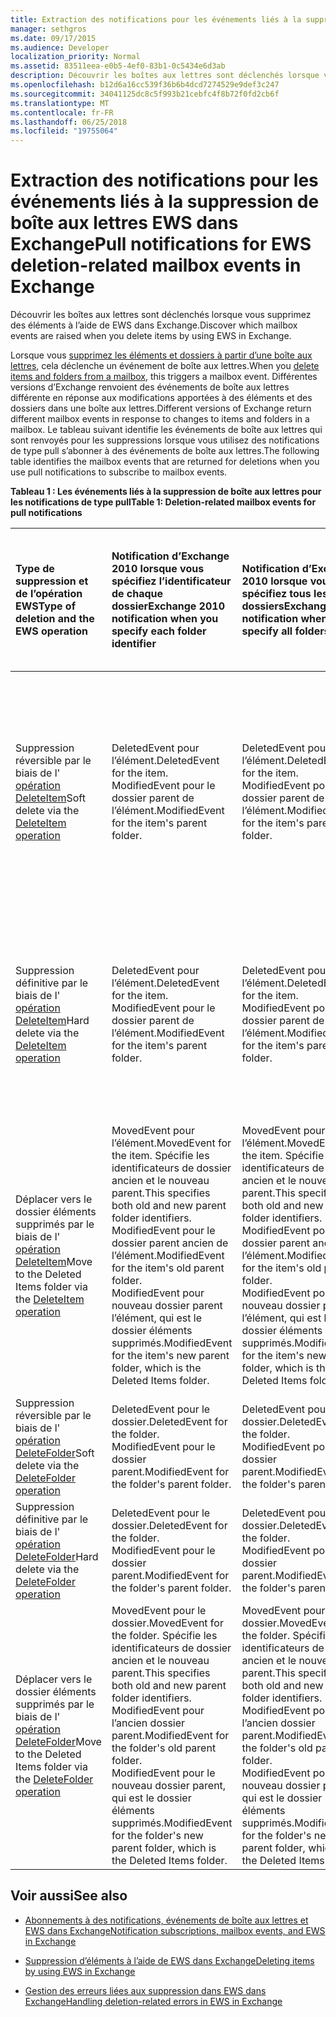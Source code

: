```yaml
---
title: Extraction des notifications pour les événements liés à la suppression de boîte aux lettres EWS dans Exchange
manager: sethgros
ms.date: 09/17/2015
ms.audience: Developer
localization_priority: Normal
ms.assetid: 83511eea-e0b5-4ef0-83b1-0c5434e6d3ab
description: Découvrir les boîtes aux lettres sont déclenchés lorsque vous supprimez des éléments à l’aide de EWS dans Exchange.
ms.openlocfilehash: b12d6a16cc539f36b6b4dcd7274529e9def3c247
ms.sourcegitcommit: 34041125dc8c5f993b21cebfc4f8b72f0fd2cb6f
ms.translationtype: MT
ms.contentlocale: fr-FR
ms.lasthandoff: 06/25/2018
ms.locfileid: "19755064"
---
```

# <a name="pull-notifications-for-ews-deletion-related-mailbox-events-in-exchange"></a><span data-ttu-id="0a173-103">Extraction des notifications pour les événements liés à la suppression de boîte aux lettres EWS dans Exchange</span><span class="sxs-lookup"><span data-stu-id="0a173-103">Pull notifications for EWS deletion-related mailbox events in Exchange</span></span>

<span data-ttu-id="0a173-104">Découvrir les boîtes aux lettres sont déclenchés lorsque vous supprimez des éléments à l’aide de EWS dans Exchange.</span><span class="sxs-lookup"><span data-stu-id="0a173-104">Discover which mailbox events are raised when you delete items by using EWS in Exchange.</span></span>
  
<span data-ttu-id="0a173-105">Lorsque vous [supprimez les éléments et dossiers à partir d’une boîte aux lettres](deleting-items-by-using-ews-in-exchange.md), cela déclenche un événement de boîte aux lettres.</span><span class="sxs-lookup"><span data-stu-id="0a173-105">When you [delete items and folders from a mailbox](deleting-items-by-using-ews-in-exchange.md), this triggers a mailbox event.</span></span> <span data-ttu-id="0a173-106">Différentes versions d’Exchange renvoient des événements de boîte aux lettres différente en réponse aux modifications apportées à des éléments et des dossiers dans une boîte aux lettres.</span><span class="sxs-lookup"><span data-stu-id="0a173-106">Different versions of Exchange return different mailbox events in response to changes to items and folders in a mailbox.</span></span> <span data-ttu-id="0a173-107">Le tableau suivant identifie les événements de boîte aux lettres qui sont renvoyés pour les suppressions lorsque vous utilisez des notifications de type pull s’abonner à des événements de boîte aux lettres.</span><span class="sxs-lookup"><span data-stu-id="0a173-107">The following table identifies the mailbox events that are returned for deletions when you use pull notifications to subscribe to mailbox events.</span></span> 
  
<span data-ttu-id="0a173-108">**Tableau 1 : Les événements liés à la suppression de boîte aux lettres pour les notifications de type pull**</span><span class="sxs-lookup"><span data-stu-id="0a173-108">**Table 1: Deletion-related mailbox events for pull notifications**</span></span>

|<span data-ttu-id="0a173-109">**Type de suppression et de l’opération EWS**</span><span class="sxs-lookup"><span data-stu-id="0a173-109">**Type of deletion and the EWS operation**</span></span>|<span data-ttu-id="0a173-110">**Notification d’Exchange 2010 lorsque vous spécifiez l’identificateur de chaque dossier**</span><span class="sxs-lookup"><span data-stu-id="0a173-110">**Exchange 2010 notification when you specify each folder identifier**</span></span>|<span data-ttu-id="0a173-111">**Notification d’Exchange 2010 lorsque vous spécifiez tous les dossiers**</span><span class="sxs-lookup"><span data-stu-id="0a173-111">**Exchange 2010 notification when you specify all folders**</span></span>|<span data-ttu-id="0a173-112">**Exchange Online et Exchange 2013 notification lorsque vous spécifiez l’identificateur de chaque dossier**</span><span class="sxs-lookup"><span data-stu-id="0a173-112">**Exchange Online and Exchange 2013 notification when you specify each folder identifier**</span></span>|<span data-ttu-id="0a173-113">**Exchange Online et Exchange 2013 lorsque vous spécifiez tous les dossiers**</span><span class="sxs-lookup"><span data-stu-id="0a173-113">**Exchange Online and Exchange 2013 when you specify all folders**</span></span>|
|:-----|:-----|:-----|:-----|:-----|
|<span data-ttu-id="0a173-114">Suppression réversible par le biais de l' [opération DeleteItem](http://msdn.microsoft.com/library/3e26c416-fa12-476e-bfd2-5c1f4bb7b348%28Office.15%29.aspx)</span><span class="sxs-lookup"><span data-stu-id="0a173-114">Soft delete via the [DeleteItem operation](http://msdn.microsoft.com/library/3e26c416-fa12-476e-bfd2-5c1f4bb7b348%28Office.15%29.aspx)</span></span> <br/> |<span data-ttu-id="0a173-115">DeletedEvent pour l’élément.</span><span class="sxs-lookup"><span data-stu-id="0a173-115">DeletedEvent for the item.</span></span>  <br/> <span data-ttu-id="0a173-116">ModifiedEvent pour le dossier parent de l’élément.</span><span class="sxs-lookup"><span data-stu-id="0a173-116">ModifiedEvent for the item's parent folder.</span></span>  <br/> |<span data-ttu-id="0a173-117">DeletedEvent pour l’élément.</span><span class="sxs-lookup"><span data-stu-id="0a173-117">DeletedEvent for the item.</span></span>  <br/> <span data-ttu-id="0a173-118">ModifiedEvent pour le dossier parent de l’élément.</span><span class="sxs-lookup"><span data-stu-id="0a173-118">ModifiedEvent for the item's parent folder.</span></span>  <br/> |<span data-ttu-id="0a173-119">MovedEvent pour l’élément.</span><span class="sxs-lookup"><span data-stu-id="0a173-119">MovedEvent for the item.</span></span> <span data-ttu-id="0a173-120">Spécifie les deux les identificateurs de dossier ancien et le nouveau parent.</span><span class="sxs-lookup"><span data-stu-id="0a173-120">This specifies both the old and new parent folder identifiers.</span></span> <span data-ttu-id="0a173-121">L’élément est déplacé vers le dossier suppressions dans la benne.</span><span class="sxs-lookup"><span data-stu-id="0a173-121">The item is moved to the Deletions folder in the dumpster.</span></span>  <br/> <span data-ttu-id="0a173-122">ModifiedEvent pour le dossier parent de l’élément.</span><span class="sxs-lookup"><span data-stu-id="0a173-122">ModifiedEvent for the item's parent folder.</span></span>  <br/> |<span data-ttu-id="0a173-123">DeletedEvent pour l’élément.</span><span class="sxs-lookup"><span data-stu-id="0a173-123">DeletedEvent for the item.</span></span>  <br/> <span data-ttu-id="0a173-124">DeletedEvent pour l’élément à partir du dossier de recherche par défaut AllItems.</span><span class="sxs-lookup"><span data-stu-id="0a173-124">DeletedEvent for the item from the AllItems default search folder.</span></span>  <br/> <span data-ttu-id="0a173-125">ModifiedEvent pour le dossier parent de l’élément.</span><span class="sxs-lookup"><span data-stu-id="0a173-125">ModifiedEvent for the item's parent folder.</span></span>  <br/> |
|<span data-ttu-id="0a173-126">Suppression définitive par le biais de l' [opération DeleteItem](http://msdn.microsoft.com/library/3e26c416-fa12-476e-bfd2-5c1f4bb7b348%28Office.15%29.aspx)</span><span class="sxs-lookup"><span data-stu-id="0a173-126">Hard delete via the [DeleteItem operation](http://msdn.microsoft.com/library/3e26c416-fa12-476e-bfd2-5c1f4bb7b348%28Office.15%29.aspx)</span></span> <br/> |<span data-ttu-id="0a173-127">DeletedEvent pour l’élément.</span><span class="sxs-lookup"><span data-stu-id="0a173-127">DeletedEvent for the item.</span></span>  <br/> <span data-ttu-id="0a173-128">ModifiedEvent pour le dossier parent de l’élément.</span><span class="sxs-lookup"><span data-stu-id="0a173-128">ModifiedEvent for the item's parent folder.</span></span>  <br/> |<span data-ttu-id="0a173-129">DeletedEvent pour l’élément.</span><span class="sxs-lookup"><span data-stu-id="0a173-129">DeletedEvent for the item.</span></span>  <br/> <span data-ttu-id="0a173-130">ModifiedEvent pour le dossier parent de l’élément.</span><span class="sxs-lookup"><span data-stu-id="0a173-130">ModifiedEvent for the item's parent folder.</span></span>  <br/> |<span data-ttu-id="0a173-131">DeletedEvent pour l’élément.</span><span class="sxs-lookup"><span data-stu-id="0a173-131">DeletedEvent for the item.</span></span>  <br/> <span data-ttu-id="0a173-132">ModifiedEvent pour le dossier parent de l’élément.</span><span class="sxs-lookup"><span data-stu-id="0a173-132">ModifiedEvent for the item's parent folder.</span></span>  <br/> |<span data-ttu-id="0a173-133">DeletedEvent pour l’élément.</span><span class="sxs-lookup"><span data-stu-id="0a173-133">DeletedEvent for the item.</span></span>  <br/> <span data-ttu-id="0a173-134">DeletedEvent pour l’élément à partir du dossier de recherche par défaut AllItems.</span><span class="sxs-lookup"><span data-stu-id="0a173-134">DeletedEvent for the item from the AllItems default search folder.</span></span>  <br/> <span data-ttu-id="0a173-135">ModifiedEvent pour le dossier parent de l’élément.</span><span class="sxs-lookup"><span data-stu-id="0a173-135">ModifiedEvent for the item's parent folder.</span></span>  <br/> |
|<span data-ttu-id="0a173-136">Déplacer vers le dossier éléments supprimés par le biais de l' [opération DeleteItem](http://msdn.microsoft.com/library/3e26c416-fa12-476e-bfd2-5c1f4bb7b348%28Office.15%29.aspx)</span><span class="sxs-lookup"><span data-stu-id="0a173-136">Move to the Deleted Items folder via the [DeleteItem operation](http://msdn.microsoft.com/library/3e26c416-fa12-476e-bfd2-5c1f4bb7b348%28Office.15%29.aspx)</span></span> <br/> |<span data-ttu-id="0a173-137">MovedEvent pour l’élément.</span><span class="sxs-lookup"><span data-stu-id="0a173-137">MovedEvent for the item.</span></span> <span data-ttu-id="0a173-138">Spécifie les identificateurs de dossier ancien et le nouveau parent.</span><span class="sxs-lookup"><span data-stu-id="0a173-138">This specifies both old and new parent folder identifiers.</span></span>  <br/> <span data-ttu-id="0a173-139">ModifiedEvent pour le dossier parent ancien de l’élément.</span><span class="sxs-lookup"><span data-stu-id="0a173-139">ModifiedEvent for the item's old parent folder.</span></span>  <br/> <span data-ttu-id="0a173-140">ModifiedEvent pour nouveau dossier parent l’élément, qui est le dossier éléments supprimés.</span><span class="sxs-lookup"><span data-stu-id="0a173-140">ModifiedEvent for the item's new parent folder, which is the Deleted Items folder.</span></span>  <br/> |<span data-ttu-id="0a173-141">MovedEvent pour l’élément.</span><span class="sxs-lookup"><span data-stu-id="0a173-141">MovedEvent for the item.</span></span> <span data-ttu-id="0a173-142">Spécifie les identificateurs de dossier ancien et le nouveau parent.</span><span class="sxs-lookup"><span data-stu-id="0a173-142">This specifies both old and new parent folder identifiers.</span></span>  <br/> <span data-ttu-id="0a173-143">ModifiedEvent pour le dossier parent ancien de l’élément.</span><span class="sxs-lookup"><span data-stu-id="0a173-143">ModifiedEvent for the item's old parent folder.</span></span>  <br/> <span data-ttu-id="0a173-144">ModifiedEvent pour nouveau dossier parent l’élément, qui est le dossier éléments supprimés.</span><span class="sxs-lookup"><span data-stu-id="0a173-144">ModifiedEvent for the item's new parent folder, which is the Deleted Items folder.</span></span>  <br/> |<span data-ttu-id="0a173-145">MovedEvent pour l’élément.</span><span class="sxs-lookup"><span data-stu-id="0a173-145">MovedEvent for the item.</span></span> <span data-ttu-id="0a173-146">Spécifie les identificateurs de dossier ancien et le nouveau parent.</span><span class="sxs-lookup"><span data-stu-id="0a173-146">This specifies both old and new parent folder identifiers.</span></span>  <br/> <span data-ttu-id="0a173-147">ModifiedEvent pour le dossier parent ancien de l’élément.</span><span class="sxs-lookup"><span data-stu-id="0a173-147">ModifiedEvent for the item's old parent folder.</span></span>  <br/> <span data-ttu-id="0a173-148">ModifiedEvent pour nouveau dossier parent l’élément, qui est le dossier éléments supprimés.</span><span class="sxs-lookup"><span data-stu-id="0a173-148">ModifiedEvent for the item's new parent folder, which is the Deleted Items folder.</span></span>  <br/> |<span data-ttu-id="0a173-149">DeletedEvent à partir du dossier de recherche par défaut AllItems.</span><span class="sxs-lookup"><span data-stu-id="0a173-149">DeletedEvent from the AllItems default search folder.</span></span>  <br/> <span data-ttu-id="0a173-150">CreatedEvent pour un élément dans le dossier AllItems.</span><span class="sxs-lookup"><span data-stu-id="0a173-150">CreatedEvent for the item in the AllItems folder.</span></span>  <br/> <span data-ttu-id="0a173-151">ModifiedEvent pour le dossier parent d’origine de l’élément.</span><span class="sxs-lookup"><span data-stu-id="0a173-151">ModifiedEvent for the item's original parent folder.</span></span>  <br/> <span data-ttu-id="0a173-152">ModifiedEvent pour le dossier éléments supprimés.</span><span class="sxs-lookup"><span data-stu-id="0a173-152">ModifiedEvent for the Deleted Items folder.</span></span>  <br/> |
|<span data-ttu-id="0a173-153">Suppression réversible par le biais de l' [opération DeleteFolder](http://msdn.microsoft.com/library/b0f92682-4895-4bcf-a4a1-e4c2e8403979%28Office.15%29.aspx)</span><span class="sxs-lookup"><span data-stu-id="0a173-153">Soft delete via the [DeleteFolder operation](http://msdn.microsoft.com/library/b0f92682-4895-4bcf-a4a1-e4c2e8403979%28Office.15%29.aspx)</span></span> <br/> |<span data-ttu-id="0a173-154">DeletedEvent pour le dossier.</span><span class="sxs-lookup"><span data-stu-id="0a173-154">DeletedEvent for the folder.</span></span>  <br/> <span data-ttu-id="0a173-155">ModifiedEvent pour le dossier parent.</span><span class="sxs-lookup"><span data-stu-id="0a173-155">ModifiedEvent for the folder's parent folder.</span></span>  <br/> |<span data-ttu-id="0a173-156">DeletedEvent pour le dossier.</span><span class="sxs-lookup"><span data-stu-id="0a173-156">DeletedEvent for the folder.</span></span>  <br/> <span data-ttu-id="0a173-157">ModifiedEvent pour le dossier parent.</span><span class="sxs-lookup"><span data-stu-id="0a173-157">ModifiedEvent for the folder's parent folder.</span></span>  <br/> |<span data-ttu-id="0a173-158">DeletedEvent pour le dossier.</span><span class="sxs-lookup"><span data-stu-id="0a173-158">DeletedEvent for the folder.</span></span>  <br/> <span data-ttu-id="0a173-159">ModifiedEvent pour le dossier parent.</span><span class="sxs-lookup"><span data-stu-id="0a173-159">ModifiedEvent for the folder's parent folder.</span></span>  <br/> |<span data-ttu-id="0a173-160">DeletedEvent pour le dossier.</span><span class="sxs-lookup"><span data-stu-id="0a173-160">DeletedEvent for the folder.</span></span>  <br/> <span data-ttu-id="0a173-161">ModifiedEvent pour le dossier parent.</span><span class="sxs-lookup"><span data-stu-id="0a173-161">ModifiedEvent for the folder's parent folder.</span></span>  <br/> |
|<span data-ttu-id="0a173-162">Suppression définitive par le biais de l' [opération DeleteFolder](http://msdn.microsoft.com/library/b0f92682-4895-4bcf-a4a1-e4c2e8403979%28Office.15%29.aspx)</span><span class="sxs-lookup"><span data-stu-id="0a173-162">Hard delete via the [DeleteFolder operation](http://msdn.microsoft.com/library/b0f92682-4895-4bcf-a4a1-e4c2e8403979%28Office.15%29.aspx)</span></span> <br/> |<span data-ttu-id="0a173-163">DeletedEvent pour le dossier.</span><span class="sxs-lookup"><span data-stu-id="0a173-163">DeletedEvent for the folder.</span></span>  <br/> <span data-ttu-id="0a173-164">ModifiedEvent pour le dossier parent.</span><span class="sxs-lookup"><span data-stu-id="0a173-164">ModifiedEvent for the folder's parent folder.</span></span>  <br/> |<span data-ttu-id="0a173-165">DeletedEvent pour le dossier.</span><span class="sxs-lookup"><span data-stu-id="0a173-165">DeletedEvent for the folder.</span></span>  <br/> <span data-ttu-id="0a173-166">ModifiedEvent pour le dossier parent.</span><span class="sxs-lookup"><span data-stu-id="0a173-166">ModifiedEvent for the folder's parent folder.</span></span>  <br/> |<span data-ttu-id="0a173-167">DeletedEvent pour le dossier.</span><span class="sxs-lookup"><span data-stu-id="0a173-167">DeletedEvent for the folder.</span></span>  <br/> <span data-ttu-id="0a173-168">ModifiedEvent pour le dossier parent.</span><span class="sxs-lookup"><span data-stu-id="0a173-168">ModifiedEvent for the folder's parent folder.</span></span>  <br/> |<span data-ttu-id="0a173-169">DeletedEvent pour le dossier.</span><span class="sxs-lookup"><span data-stu-id="0a173-169">DeletedEvent for the folder.</span></span>  <br/> <span data-ttu-id="0a173-170">ModifiedEvent pour le dossier parent.</span><span class="sxs-lookup"><span data-stu-id="0a173-170">ModifiedEvent for the folder's parent folder.</span></span>  <br/> |
|<span data-ttu-id="0a173-171">Déplacer vers le dossier éléments supprimés par le biais de l' [opération DeleteFolder](http://msdn.microsoft.com/library/b0f92682-4895-4bcf-a4a1-e4c2e8403979%28Office.15%29.aspx)</span><span class="sxs-lookup"><span data-stu-id="0a173-171">Move to the Deleted Items folder via the [DeleteFolder operation](http://msdn.microsoft.com/library/b0f92682-4895-4bcf-a4a1-e4c2e8403979%28Office.15%29.aspx)</span></span> <br/> |<span data-ttu-id="0a173-172">MovedEvent pour le dossier.</span><span class="sxs-lookup"><span data-stu-id="0a173-172">MovedEvent for the folder.</span></span> <span data-ttu-id="0a173-173">Spécifie les identificateurs de dossier ancien et le nouveau parent.</span><span class="sxs-lookup"><span data-stu-id="0a173-173">This specifies both old and new parent folder identifiers.</span></span>  <br/> <span data-ttu-id="0a173-174">ModifiedEvent pour l’ancien dossier parent.</span><span class="sxs-lookup"><span data-stu-id="0a173-174">ModifiedEvent for the folder's old parent folder.</span></span>  <br/> <span data-ttu-id="0a173-175">ModifiedEvent pour le nouveau dossier parent, qui est le dossier éléments supprimés.</span><span class="sxs-lookup"><span data-stu-id="0a173-175">ModifiedEvent for the folder's new parent folder, which is the Deleted Items folder.</span></span>  <br/> |<span data-ttu-id="0a173-176">MovedEvent pour le dossier.</span><span class="sxs-lookup"><span data-stu-id="0a173-176">MovedEvent for the folder.</span></span> <span data-ttu-id="0a173-177">Spécifie les identificateurs de dossier ancien et le nouveau parent.</span><span class="sxs-lookup"><span data-stu-id="0a173-177">This specifies both old and new parent folder identifiers.</span></span>  <br/> <span data-ttu-id="0a173-178">ModifiedEvent pour l’ancien dossier parent.</span><span class="sxs-lookup"><span data-stu-id="0a173-178">ModifiedEvent for the folder's old parent folder.</span></span>  <br/> <span data-ttu-id="0a173-179">ModifiedEvent pour le nouveau dossier parent, qui est le dossier éléments supprimés.</span><span class="sxs-lookup"><span data-stu-id="0a173-179">ModifiedEvent for the folder's new parent folder, which is the Deleted Items folder.</span></span>  <br/> |<span data-ttu-id="0a173-180">MovedEvent pour le dossier.</span><span class="sxs-lookup"><span data-stu-id="0a173-180">MovedEvent for the folder.</span></span> <span data-ttu-id="0a173-181">Spécifie les identificateurs de dossier ancien et le nouveau parent.</span><span class="sxs-lookup"><span data-stu-id="0a173-181">This specifies both old and new parent folder identifiers.</span></span>  <br/> <span data-ttu-id="0a173-182">ModifiedEvent pour l’ancien dossier parent.</span><span class="sxs-lookup"><span data-stu-id="0a173-182">ModifiedEvent for the folder's old parent folder.</span></span>  <br/> <span data-ttu-id="0a173-183">ModifiedEvent pour le nouveau dossier parent, qui est le dossier éléments supprimés.</span><span class="sxs-lookup"><span data-stu-id="0a173-183">ModifiedEvent for the folder's new parent folder, which is the Deleted Items folder.</span></span>  <br/> |<span data-ttu-id="0a173-184">ModifiedEvent pour l’ancien dossier parent.</span><span class="sxs-lookup"><span data-stu-id="0a173-184">ModifiedEvent for the folder's old parent folder.</span></span>  <br/> <span data-ttu-id="0a173-185">ModifiedEvent pour le nouveau dossier parent qui est le dossier éléments supprimés.</span><span class="sxs-lookup"><span data-stu-id="0a173-185">ModifiedEvent for the folder's new parent folder which is the Deleted Items folder.</span></span>  <br/> |
   
## <a name="see-also"></a><span data-ttu-id="0a173-186">Voir aussi</span><span class="sxs-lookup"><span data-stu-id="0a173-186">See also</span></span>


- [<span data-ttu-id="0a173-187">Abonnements à des notifications, événements de boîte aux lettres et EWS dans Exchange</span><span class="sxs-lookup"><span data-stu-id="0a173-187">Notification subscriptions, mailbox events, and EWS in Exchange</span></span>](notification-subscriptions-mailbox-events-and-ews-in-exchange.md)
    
- [<span data-ttu-id="0a173-188">Suppression d’éléments à l’aide de EWS dans Exchange</span><span class="sxs-lookup"><span data-stu-id="0a173-188">Deleting items by using EWS in Exchange</span></span>](deleting-items-by-using-ews-in-exchange.md)
    
- [<span data-ttu-id="0a173-189">Gestion des erreurs liées aux suppression dans EWS dans Exchange</span><span class="sxs-lookup"><span data-stu-id="0a173-189">Handling deletion-related errors in EWS in Exchange</span></span>](handling-deletion-related-errors-in-ews-in-exchange.md)
    

